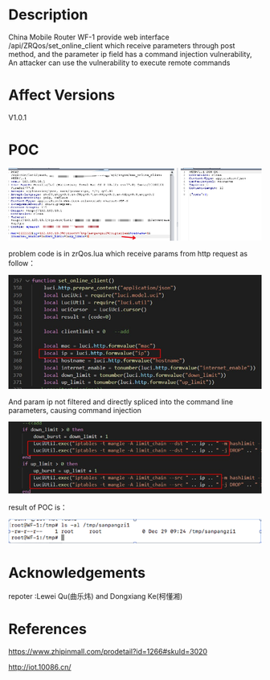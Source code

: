 # Description
China Mobile Router WF-1 provide web interface /api/ZRQos/set_online_client which receive parameters through post method, and the parameter ip field has a command injection vulnerability, An attacker can use the vulnerability to execute remote commands

# Affect Versions
V1.0.1

# POC
![image](https://github.com/pokerfacett/MY_REQUEST/blob/master/ZRQos%20RCE.png)

problem code is in zrQos.lua which receive params from http request as follow：

![image](https://github.com/pokerfacett/MY_REQUEST/blob/master/set_online_client1.png)

And param ip  not filtered and directly spliced into the command line parameters, causing command injection

![image](https://github.com/pokerfacett/MY_REQUEST/blob/master/set_online_client.jpg)

result of POC is：

![image](https://github.com/pokerfacett/MY_REQUEST/blob/master/result_command_injection1.png)

# Acknowledgements
repoter :Lewei Qu(曲乐炜) and Dongxiang Ke(柯懂湘)

# References
https://www.zhipinmall.com/prodetail?id=1266#skuId=3020

http://iot.10086.cn/
